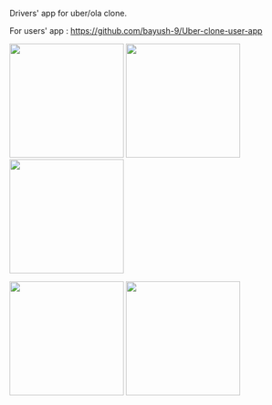 Drivers' app for uber/ola clone.

For users' app : https://github.com/bayush-9/Uber-clone-user-app

<p float="left">
  <img src="https://user-images.githubusercontent.com/81760629/207081170-e78f5653-81ad-4850-9856-cae82047d0b5.png" width="200" /> 
  <img src="https://user-images.githubusercontent.com/81760629/207081717-2e5e360a-faaa-433a-bc61-fcd49c1d77af.png" width="200" /> 
  <img src="https://user-images.githubusercontent.com/81760629/207081202-a3122b19-a72a-4e87-adb3-07701bd02a6b.png" width="200" />
 
</p>


<p float="left">
 <img src="https://user-images.githubusercontent.com/81760629/207083131-143ec483-d672-4a79-b197-472868840948.png" width="200" />
 <img src="https://user-images.githubusercontent.com/81760629/207081216-74a7c342-6dfd-4068-9882-3b0384843ea4.png" width="200" />
 </p>
